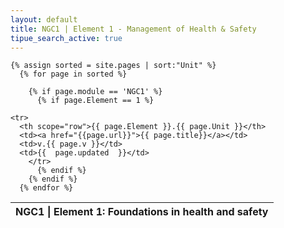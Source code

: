 ```yaml
---
layout: default
title: NGC1 | Element 1 - Management of Health & Safety
tipue_search_active: true
---
```


<table class="table">
  <thead class="thead-dark">
    <tr>
      <th scope="col" colspan="4">NGC1 | Element 1: Foundations in health and safety</th>
    </tr>
  </thead>
  <tbody>
    
    {% assign sorted = site.pages | sort:"Unit" %}
      {% for page in sorted %}
   
        {% if page.module == 'NGC1' %}
          {% if page.Element == 1 %}

    <tr>
      <th scope="row">{{ page.Element }}.{{ page.Unit }}</th>
      <td><a href="{{page.url}}">{{ page.title}}</a></td>
      <td>v.{{ page.v }}</td>
      <td>{{  page.updated  }}</td>
        </tr>
          {% endif %}
        {% endif %}
      {% endfor %}

  </tbody>
</table>
